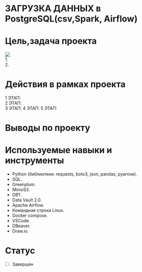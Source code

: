 # ЗАГРУЗКА ДАННЫХ в PostgreSQL(csv,Spark, Airflow)
# Цель,задача проекта
![](https://github.com/brrndalex/Data-Engineer-Projects/blob/main/%D0%97%D0%90%D0%93%D0%A0%D0%A3%D0%97%D0%9A%D0%90%20%D0%94%D0%90%D0%9D%D0%9D%D0%AB%D0%A5%20%D0%B2%20PostgreSQL(csv%2CSpark%2C%20Airflow)/PosgreSQL.drawio.png)  
1.    
2.   

# Действия в рамках проекта  
1 ЭТАП:   
2 ЭТАП:  
3 ЭТАП:
4 ЭТАП: 
5 ЭТАП: 
 

# Выводы по проекту
 
 
 # Используемые навыки и инструменты
 * Python (библиотеки: requests, boto3, json, pandas, pyarrow).
 * SQL.
 * Greenplum.
 * MinioS3.
 * DBT.
 * Data Vault 2.0.
 * Apache Airflow.
 * Командная строка Linux.
 * Docker compose.
 * VSCode.
 * DBeaver.
 * Draw.io.
  
# Статус
- [ ] Завершен
